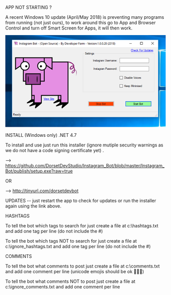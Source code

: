 ﻿
APP NOT STARTING ?

A recent Windows 10 update (April/May 2018) is preventing many programs from running (not just ours), to work around this go to App and Browser Control and turn off Smart Screen for Apps, it will then work.





![Screenshot](https://github.com/DorsetDevStudio/Instagram_Bot/blob/master/Instagram_Bot/Resources/Images/screenshot.PNG)



INSTALL (Windows only) .NET 4.7

To install and use just run this installer (ignore mutiple security warnings as we do not have a code signing certificate yet) .


--> https://github.com/DorsetDevStudio/Instagram_Bot/blob/master/Instagram_Bot/publish/setup.exe?raw=true

OR

--> http://tinyurl.com/dorsetdevbot


UPDATES  -- just restart the app to check for updates or run the installer again using the link above.



HASHTAGS

To tell the bot which tags to search for just create a file at c:\hashtags.txt and add one tag per line (do not include the #)

To tell the bot which tags NOT to search for just create a file at c:\ignore_hashtags.txt and add one tag per line (do not include the #)



COMMENTS

To tell the bot what comments to post just create a file at c:\comments.txt and add one comment per line (unicode emojis should be ok 👟👟👟)

To tell the bot what comments NOT to post just create a file at c:\ignore_comments.txt and add one comment per line



